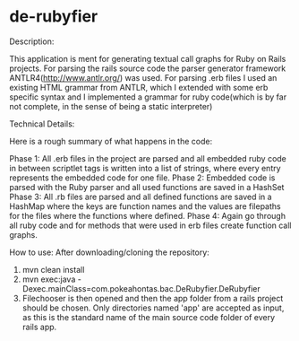 # de-rubyfier
Description:

This application is ment for generating textual call graphs for Ruby on Rails projects.
For parsing the rails source code the parser generator framework ANTLR4(http://www.antlr.org/) was used. 
For parsing .erb files I used an existing HTML grammar from ANTLR, which I extended with some erb specific syntax 
and I implemented a grammar for ruby code(which is by far not complete, in the sense of being a static interpreter)

Technical Details:

Here is a rough summary of what happens in the code:

Phase 1:
All .erb files in the project are parsed and all embedded ruby code in between scriptlet tags is written 
into a list of strings, where every entry represents the embedded code for one file.
Phase 2:
Embedded code is parsed with the Ruby parser and all used functions are saved in a HashSet
Phase 3: 
All .rb files are parsed and all defined functions are saved in a HashMap where the keys are function names and 
the values are filepaths for the files where the functions where defined.
Phase 4:
Again go through all ruby code and for methods that were used in erb files create function call graphs.


How to use:
After downloading/cloning the repository:
1. mvn clean install
2. mvn exec:java -Dexec.mainClass=com.pokeahontas.bac.DeRubyfier.DeRubyfier
3. Filechooser is then opened and then the app folder from a rails project should be chosen.
Only directories named 'app' are accepted as input, as this is the standard name of the main source code folder of every rails app.
